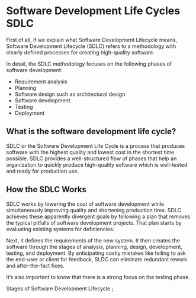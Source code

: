 # Software Development Life Cycles SDLC
First of all, if we explain what Software Development Lifecycle means, Software Development Lifecycle (SDLC) refers to a methodology with clearly defined processes for creating high-quality software.

In detail, the SDLC methodology focuses on the following phases of software development:

- Requirement analysis
- Planning
- Software design such as architectural design
- Software development
- Testing
- Deployment

## What is the software development life cycle?

SDLC or the Software Development Life Cycle is a process that produces software with the highest quality and lowest cost in the shortest time possible. SDLC provides a well-structured flow of phases that help an organization to quickly produce high-quality software which is well-tested and ready for production use.

## How the SDLC Works

SDLC works by lowering the cost of software development while simultaneously improving quality and shortening production time. SDLC achieves these apparently divergent goals by following a plan that removes the typical pitfalls of software development projects. That plan starts by evaluating existing systems for deficiencies.

Next, it defines the requirements of the new system. It then creates the software through the stages of analysis, planning, design, development, testing, and deployment. By anticipating costly mistakes like failing to ask the end-user or client for feedback, SLDC can eliminate redundant rework and after-the-fact fixes.

It’s also important to know that there is a strong focus on the testing phase.

Stages of Software Development Lifecycle ;


